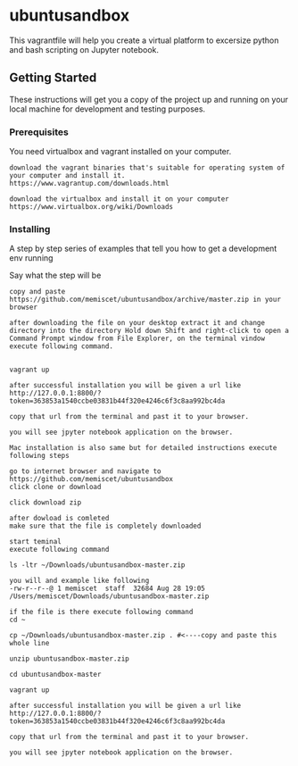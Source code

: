 # ubuntusandbox

This vagrantfile will help you create a virtual platform to excersize python and bash scripting on Jupyter notebook.
## Getting Started

These instructions will get you a copy of the project up and running on your local machine for development and testing purposes.

### Prerequisites

You need virtualbox and vagrant installed on your computer.
```
download the vagrant binaries that's suitable for operating system of your computer and install it.
https://www.vagrantup.com/downloads.html

download the virtualbox and install it on your computer
https://www.virtualbox.org/wiki/Downloads

```

### Installing

A step by step series of examples that tell you how to get a development env running

Say what the step will be

```
copy and paste https://github.com/memiscet/ubuntusandbox/archive/master.zip in your browser

after downloading the file on your desktop extract it and change directory into the directory Hold down Shift and right-click to open a Command Prompt window from File Explorer, on the terminal vindow execute following command.


vagrant up

after successful installation you will be given a url like
http://127.0.0.1:8800/?token=363853a1540ccbe03831b44f320e4246c6f3c8aa992bc4da

copy that url from the terminal and past it to your browser.

you will see jpyter notebook application on the browser.
```


```
Mac installation is also same but for detailed instructions execute following steps

go to internet browser and navigate to 
https://github.com/memiscet/ubuntusandbox
click clone or download

click download zip

after dowload is comleted 
make sure that the file is completely downloaded

start teminal
execute following command

ls -ltr ~/Downloads/ubuntusandbox-master.zip 

you will and example like following
-rw-r--r--@ 1 memiscet  staff  32684 Aug 28 19:05 /Users/memiscet/Downloads/ubuntusandbox-master.zip

if the file is there execute following command
cd ~ 

cp ~/Downloads/ubuntusandbox-master.zip . #<----copy and paste this whole line

unzip ubuntusandbox-master.zip

cd ubuntusandbox-master

vagrant up

after successful installation you will be given a url like
http://127.0.0.1:8800/?token=363853a1540ccbe03831b44f320e4246c6f3c8aa992bc4da

copy that url from the terminal and past it to your browser.

you will see jpyter notebook application on the browser.
```
